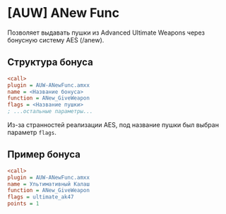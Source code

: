 # [AUW] ANew Func

Позволяет выдавать пушки из Advanced Ultimate Weapons через бонусную систему AES (/anew).

## Структура бонуса

```ini
<call>
plugin = AUW-ANewFunc.amxx
name = <Название бонуса>
function = ANew_GiveWeapon
flags = <Название пушки>
; ...остальные параметры...
```

Из-за странностей реализации AES, под название пушки был выбран параметр `flags`.

## Пример бонуса

```ini
<call>
plugin = AUW-ANewFunc.amxx
name = Ультимативный Калаш
function = ANew_GiveWeapon
flags = ultimate_ak47
points = 1
```
